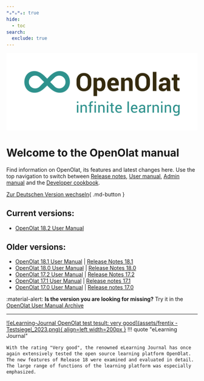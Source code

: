 ```yaml
---
ᴴₒᴴₒᴴₒ: true
hide:
  - toc
search:
  exclude: true
---
```

![Logo: OpenOlat – infinite learning](assets/OpenOlat_Logo_claim_RGB.png)

# Welcome to the OpenOlat manual

Find information on OpenOlat, its features and latest changes here. Use the top navigation to switch between
[Release notes](release_notes/), [User manual](manual_user/), [Admin manual](manual_admin/) and the [Developer cookbook](manual_dev/).

[Zur Deutschen Version wechseln](/de/){ .md-button }

## Current versions:

- [OpenOlat 18.2 User Manual](manual_user/general/) <!--- | [Release notes 18.2](release_notes/Release_notes_18.2.md) -->

## Older versions:

- [OpenOlat 18.1 User Manual](/archive_mkdocs/18.1/manual_user/general/) | [Release Notes 18.1](release_notes/Release_notes_18.1.md)
- [OpenOlat 18.0 User Manual](/archive_mkdocs/18.0/manual_user/general/) | [Release Notes 18.0](release_notes/Release_notes_18.0.md)
- [OpenOlat 17.2 User Manual](/archive_mkdocs/17.2/manual_user/general/) | [Release Notes 17.2](release_notes/Release_notes_17.2.md)
- [OpenOlat 17.1 User Manual](/archive_mkdocs/17.1/manual_user/general/) | [Release notes 17.1](release_notes/Release_notes_17.1.md)
- [OpenOlat 17.0 User Manual](/archive_mkdocs/17.0/manual_user/general/) | [Release notes 17.0](release_notes/Release_notes_17.0.md)

:material-alert: **Is the version you are looking for missing?** Try it in the [OpenOlat User Manual Archive](archive.md)

***

[![eLearning-Journal OpenOlat test tesult: very good](assets/frentix - Testsiegel_2023.png){ align=left width=200px }](assets/eLJ32023_TEST_Frentix.pdf)
!!! quote "eLearning Journal"
	
	With the rating "Very good", the renowned eLearning Journal has once again extensively tested the open source learning platform OpenOlat. The new features of Release 18 were examined and evaluated in detail. The large range of functions of the learning platform was especially emphasized.
